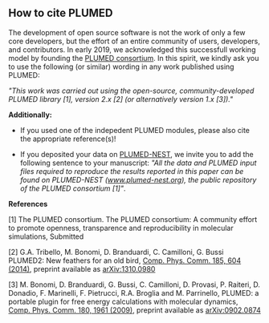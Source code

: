 How to cite PLUMED
-----------------------------
The development of open source software is not the work of only a few core developers, but the effort of an entire community of users, developers, and contributors. In early 2019, we acknowledged this successfull working model by founding the [PLUMED consortium](http://www.plumed-nest.org/Members.html). In this spirit, we kindly ask you to use the following (or similar) wording in any work published using PLUMED:

*"This work was carried out using the open-source, community-developed PLUMED library [1], version 2.x [2] (or alternatively version 1.x [3])."*


**Additionally:**

- If you used one of the indepedent PLUMED modules, please also cite the appropriate reference(s)!

- If you deposited your data on [PLUMED-NEST](http://www.plumed-nest.org), we invite you to add the    following sentence to your manuscript: *"All the data and PLUMED input files required to reproduce the results reported in this paper can be found on PLUMED-NEST (www.plumed-nest.org), the public repository of the PLUMED consortium [1]"*.

**References**

[1] The PLUMED consortium.
The PLUMED consortium: A community effort to promote openness, transparence and reproducibility in molecular simulations,
Submitted

[2] G.A. Tribello, M. Bonomi, D. Branduardi, C. Camilloni, G. Bussi  
  PLUMED2: New feathers for an old bird,
  [Comp. Phys. Comm. 185, 604 (2014)](http://doi.org/10.1016/j.cpc.2013.09.018), preprint available as [arXiv:1310.0980](https://arxiv.org/abs/1310.0980)

[3] M. Bonomi, D. Branduardi, G. Bussi, C. Camilloni, D. Provasi, P. Raiteri, D. Donadio, F. Marinelli, F. Pietrucci, R.A. Broglia and M. Parrinello,
  PLUMED: a portable plugin for free energy calculations with molecular dynamics,
  [Comp. Phys. Comm. 180, 1961 (2009)](http://doi.org/10.1016/j.cpc.2009.05.011), preprint available as [arXiv:0902.0874](http://arxiv.org/abs/0902.0874)
